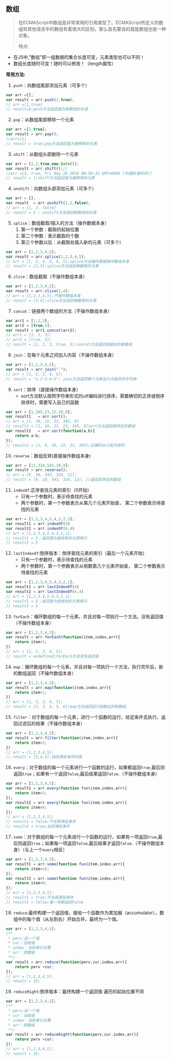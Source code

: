 ## 数组

> 在ECMAScript中数组是非常常用的引用类型了。ECMAScript所定义的数组和其他语言中的数组有着很大的区别。那么首先要说的就是数组也是一种对象。

> 特点:
-   在JS中,"数组"即一组数据的集合长度可变，元素类型也可以不同！
-   数组长度随时可变！随时可以修改！（length属性）


**常用方法:**

1.  `push`：向数组尾部添加元素（可多个）
```js
var arr =[];
var result = arr.push(1,true);
// arr =[1,true] 
// result=2;push方法返回值为新数组的长度
```
2.  `pop`：从数组尾部移除一个元素
```js
var arr =[1,true];
var result = arr.pop();
//arr=[1]
// result = true;pop方法返回值为被移除的元素
```
3.  `shift`：从数组头部删除一个元素
```js
var arr = [1,2,true,new Date()];
var result = arr.shift();//
//arr =[2, true, Fri May 20 2016 00:50:33 GMT+0800 (中国标准时间)] 
// result = 1;shift方法返回值为被移除的元素
```
4.  `unshift`：向数组头部添加元素（可多个）
```js
var arr = [];
var result  = arr.unshift(1,2,false);
// arr = [1, 2, false]
// result = 3 ; unshift方法返回新数组的长度
```
5.  `splice`：数组截取/插入的方法（操作数据本身）
    1.  第一个参数：截取的起始位置
    2.  第二个参数：表示截取的个数
    3.  第三个参数以后：从截取处插入新的元素（可多个）
```js
var arr = [1,2,3,4,5];
var result = arr.splice(1,2,3,4,5);
// arr = [1, 3, 4, 5, 4, 5];splice方法操作直接操作数组本身
// result = [2,3];splice方法返回被截取的元素
```
6.  `slice`：数组截取（不操作数组本身）
```js
var arr = [1,2,3,4,5];
var result = arr.slice(2,4);
// arr = [1,2,3,4,5];不操作数组本身
// result = [3,4];slice方法返回被截取的元素
```
7.  `concat`：链接两个数组的方法（不操作数组本身）
```js
var arr1 = [1,2,3];
var arr2 = [true,5];
var result = arr1.concat(arr2); 
// arr1 = [1, 2, 3];
// arr2 = [true, 5];
// result = [1, 2, 3, true, 5];concat方法返回链接后的新数组
```
8.  `join`：在每个元素之间加入内容（不操作数组本身）
```js
var arr = [1,2,3,4,5];
var result = arr.join("-");
// arr = [1, 2, 3, 4, 5];
// result = "1-2-3-4-5"; join方法返回每个元素加入内容后的字符串
```
9.  `sort`：排序（直接操作数组本身）
    -   sort方法默认按照字符串形式的utf编码进行排序，需要确切的正序或倒序排序时，需要写入自己的函数 
```js
var arr = [1,345,23,22,10,9];
var result1   = arr.sort();
// arr = [1, 10, 22, 23, 345, 9]
// result1 = [1, 10, 22, 23, 345, 9]sort方法返回排序后的数组
var result2   = arr.sort(function(a,b){
    return a-b;
});
// result2 = [1, 9, 10, 22, 23, 345];正确的从小到大排列
```
10. `reverse`：数组反转(直接操作数组本身)
```js
var arr = [12,324,543,10,9];
var result = arr.reverse();
// arr = [9, 10, 543, 324, 12];
// result = [9, 10, 543, 324, 12]; //返回反转后的数组
```
11. `indexOf`:正序查找元素的索引（0开始）
    -   只有一个参数时，表示待查找的元素
    -   两个参数时，第一个参数表示从第几个元素开始查，
        第二个参数表示待查找的元素
```js
var arr = [1,2,3,4,5,4,3,2,1];
var result1 = arr.indexOf(4)
var result2 = arr.indexOf(4,4)
// arr = [1,2,3,4,5,4,3,2,1];
// result1 = 3；返回值为查找到的元素索引
// result2 = 5
```
12. `lastIndexOf`:倒序版本：倒序查找元素的索引（最后一个元素开始）
    -   只有一个参数时，表示待查找的元素
    -   两个参数时，第一个参数表示从倒数第几个元素开始查，
        第二个参数表示待查找的元素
```js
var arr = [1,2,3,4,5,4,3,2,1];
var result1 = arr.lastIndexOf(4)
var result2 = arr.lastIndexOf(4,4)
// arr = [1,2,3,4,5,4,3,2,1];
// result1 = 5；返回值为查找到的元素索引
// result2 = 3
```
13. `forEach`：循环数组的每一个元素，并且对每一项执行一个方法。没有返回值（不操作数组本身）
```js
var arr = [1,2,3,4,5];
var result = arr.forEach(function(item,index,arr){
    return item+1; 
})
// arr = [1, 2, 3, 4, 5];
// result = undefined;forEach方法没有返回值
```
14. `map`：循环数组的每一个元素，并且对每一项执行一个方法，执行完毕后，新的数组返回（不操作数组本身）
```js
var arr = [1,2,3,4,5];
var result = arr.map(function(item,index,arr){
    return item+1; 
})
// arr = [1, 2, 3, 4, 5];
// result = [2, 3, 4, 5, 6];map方法返回运行函数后的新数组
```
15. `filter`：对于数组的每一个元素，进行一个函数的运行，给定条件去执行，返回过滤后的结果（不操作数组本身）
```js
var arr = [1,2,3,4,5];
var result = arr.filter(function(item,index,arr){
    return item>2; 
})
// arr = [1,2,3,4,5];
// result = [3,4,5];返回满足条件的值
```

16. `every`：对于数组的每一个元素进行一个函数的运行，如果都返回`true`,最后则返回`true`；如果有一个返回`false`,最后结果返回`false`.（不操作数组本身）
```js
var arr = [1,2,3,4,5];
var result1 = arr.every(function fun(item,index,arr){
    return item>2;
});
var result2 = arr.every(function fun(item,index,arr){
    return item>0;
});
// arr = [1,2,3,4,5];
// result1 = false;不全部满足条件
// result2 = true;全部满足条件
```
17. `some`：对于数组的每一个元素进行一个函数的运行，如果有一项返回`true`,最后则返回`true`；如果每一项返回`false`,最后结果才返回`false`.（不操作数组本身）（与上一个`every`相反）
```js
var arr = [1,2,3,4,5];
var result1 = arr.some(function fun(item,index,arr){
    return item>=5;
});
var result2 = arr.some(function fun(item,index,arr){
    return item<0;
});
// arr = [1,2,3,4,5];
// result1 = true;不全部满足条件
// result2 = false;每一项都返回false
```
18. `reduce`:最终构建一个返回值，接收一个函数作为累加器（accumulator），数组中的每个值（从左到右）开始合并，最终为一个值。
```js
var arr = [1,2,3,4,5];
/**
 * perv:前一个值
 * cur：当前值
 * index：当前索引位置
 * arr：原数组
 **/
var result = arr.reduce(function(perv,cur,index,arr){
    return perv +cur;
});
// arr = [1,2,3,4,5];
// result = 15;
```
19. `reduceRight`:倒序版本：最终构建一个返回值
遍历的起始位置不同
```js
var arr = [1,2,3,4,5];
/**
 * perv:前一个值
 * cur：当前值
 * index：当前索引位置
 * arr：原数组
 **/
var result = arr.reduceRight(function(perv,cur,index,arr){
    return perv +cur;
});
// arr = [1,2,3,4,5];
// result = 15;
```
